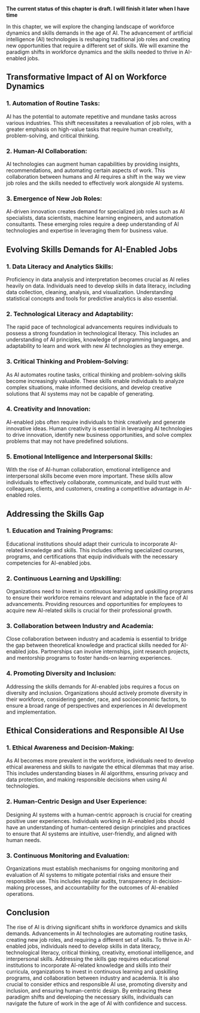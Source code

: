**The current status of this chapter is draft. I will finish it later when I have time**

In this chapter, we will explore the changing landscape of workforce dynamics and skills demands in the age of AI. The advancement of artificial intelligence (AI) technologies is reshaping traditional job roles and creating new opportunities that require a different set of skills. We will examine the paradigm shifts in workforce dynamics and the skills needed to thrive in AI-enabled jobs.

Transformative Impact of AI on Workforce Dynamics
-------------------------------------------------

### 1. Automation of Routine Tasks:

AI has the potential to automate repetitive and mundane tasks across various industries. This shift necessitates a reevaluation of job roles, with a greater emphasis on high-value tasks that require human creativity, problem-solving, and critical thinking.

### 2. Human-AI Collaboration:

AI technologies can augment human capabilities by providing insights, recommendations, and automating certain aspects of work. This collaboration between humans and AI requires a shift in the way we view job roles and the skills needed to effectively work alongside AI systems.

### 3. Emergence of New Job Roles:

AI-driven innovation creates demand for specialized job roles such as AI specialists, data scientists, machine learning engineers, and automation consultants. These emerging roles require a deep understanding of AI technologies and expertise in leveraging them for business value.

Evolving Skills Demands for AI-Enabled Jobs
-------------------------------------------

### 1. Data Literacy and Analytics Skills:

Proficiency in data analysis and interpretation becomes crucial as AI relies heavily on data. Individuals need to develop skills in data literacy, including data collection, cleaning, analysis, and visualization. Understanding statistical concepts and tools for predictive analytics is also essential.

### 2. Technological Literacy and Adaptability:

The rapid pace of technological advancements requires individuals to possess a strong foundation in technological literacy. This includes an understanding of AI principles, knowledge of programming languages, and adaptability to learn and work with new AI technologies as they emerge.

### 3. Critical Thinking and Problem-Solving:

As AI automates routine tasks, critical thinking and problem-solving skills become increasingly valuable. These skills enable individuals to analyze complex situations, make informed decisions, and develop creative solutions that AI systems may not be capable of generating.

### 4. Creativity and Innovation:

AI-enabled jobs often require individuals to think creatively and generate innovative ideas. Human creativity is essential in leveraging AI technologies to drive innovation, identify new business opportunities, and solve complex problems that may not have predefined solutions.

### 5. Emotional Intelligence and Interpersonal Skills:

With the rise of AI-human collaboration, emotional intelligence and interpersonal skills become even more important. These skills allow individuals to effectively collaborate, communicate, and build trust with colleagues, clients, and customers, creating a competitive advantage in AI-enabled roles.

Addressing the Skills Gap
-------------------------

### 1. Education and Training Programs:

Educational institutions should adapt their curricula to incorporate AI-related knowledge and skills. This includes offering specialized courses, programs, and certifications that equip individuals with the necessary competencies for AI-enabled jobs.

### 2. Continuous Learning and Upskilling:

Organizations need to invest in continuous learning and upskilling programs to ensure their workforce remains relevant and adaptable in the face of AI advancements. Providing resources and opportunities for employees to acquire new AI-related skills is crucial for their professional growth.

### 3. Collaboration between Industry and Academia:

Close collaboration between industry and academia is essential to bridge the gap between theoretical knowledge and practical skills needed for AI-enabled jobs. Partnerships can involve internships, joint research projects, and mentorship programs to foster hands-on learning experiences.

### 4. Promoting Diversity and Inclusion:

Addressing the skills demands for AI-enabled jobs requires a focus on diversity and inclusion. Organizations should actively promote diversity in their workforce, considering gender, race, and socioeconomic factors, to ensure a broad range of perspectives and experiences in AI development and implementation.

Ethical Considerations and Responsible AI Use
---------------------------------------------

### 1. Ethical Awareness and Decision-Making:

As AI becomes more prevalent in the workforce, individuals need to develop ethical awareness and skills to navigate the ethical dilemmas that may arise. This includes understanding biases in AI algorithms, ensuring privacy and data protection, and making responsible decisions when using AI technologies.

### 2. Human-Centric Design and User Experience:

Designing AI systems with a human-centric approach is crucial for creating positive user experiences. Individuals working in AI-enabled jobs should have an understanding of human-centered design principles and practices to ensure that AI systems are intuitive, user-friendly, and aligned with human needs.

### 3. Continuous Monitoring and Evaluation:

Organizations must establish mechanisms for ongoing monitoring and evaluation of AI systems to mitigate potential risks and ensure their responsible use. This includes regular audits, transparency in decision-making processes, and accountability for the outcomes of AI-enabled operations.

Conclusion
----------

The rise of AI is driving significant shifts in workforce dynamics and skills demands. Advancements in AI technologies are automating routine tasks, creating new job roles, and requiring a different set of skills. To thrive in AI-enabled jobs, individuals need to develop skills in data literacy, technological literacy, critical thinking, creativity, emotional intelligence, and interpersonal skills. Addressing the skills gap requires educational institutions to incorporate AI-related knowledge and skills into their curricula, organizations to invest in continuous learning and upskilling programs, and collaboration between industry and academia. It is also crucial to consider ethics and responsible AI use, promoting diversity and inclusion, and ensuring human-centric design. By embracing these paradigm shifts and developing the necessary skills, individuals can navigate the future of work in the age of AI with confidence and success.
